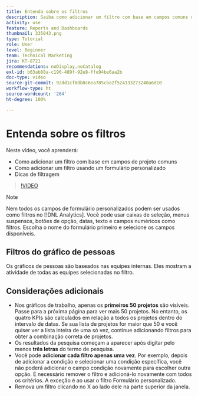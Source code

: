 ```yaml
---
title: Entenda sobre os filtros
description: Saiba como adicionar um filtro com base em campos comuns de projeto e como adicionar um filtro usando um formulário personalizado, tudo sem sair da [!UICONTROL Analítica aprimorada].
activity: use
feature: Reports and Dashboards
thumbnail: 335043.png
type: Tutorial
role: User
level: Beginner
team: Technical Marketing
jira: KT-8721
recommendations: noDisplay,noCatalog
exl-id: b63ab88a-c196-489f-92e8-ffe94be6aa2b
doc-type: video
source-git-commit: 92dd1cf0db8c6ea785cba2f524133273240a6d10
workflow-type: ht
source-wordcount: '264'
ht-degree: 100%

---
```


# Entenda sobre os filtros

Neste vídeo, você aprenderá:

* Como adicionar um filtro com base em campos de projeto comuns
* Como adicionar um filtro usando um formulário personalizado
* Dicas de filtragem

>[!VIDEO](https://video.tv.adobe.com/v/335043/?quality=12&learn=on)

>[!NOTE]
>
>Nem todos os campos de formulário personalizados podem ser usados como filtros no [!DNL Analytics]. Você pode usar caixas de seleção, menus suspensos, botões de opção, datas, texto e campos numéricos como filtros. Escolha o nome do formulário primeiro e selecione os campos disponíveis.

## Filtros do gráfico de pessoas

Os gráficos de pessoas são baseados nas equipes internas. Eles mostram a atividade de todas as equipes selecionadas no filtro.

## Considerações adicionais

* Nos gráficos de trabalho, apenas os **primeiros 50 projetos** são visíveis. Passe para a próxima página para ver mais 50 projetos. No entanto, os quatro KPIs são calculados em relação a todos os projetos dentro do intervalo de datas. Se sua lista de projetos for maior que 50 e você quiser ver a lista inteira de uma só vez, continue adicionando filtros para obter a combinação correta de projetos.
* Os resultados da pesquisa começam a aparecer após digitar pelo menos **três letras** do termo de pesquisa.
* Você pode **adicionar cada filtro apenas uma vez**. Por exemplo, depois de adicionar a condição e selecionar uma condição específica, você não poderá adicionar o campo condição novamente para escolher outra opção. É necessário remover o filtro e adicioná-lo novamente com todos os critérios. A exceção é ao usar o filtro Formulário personalizado.
* Remova um filtro clicando no X ao lado dele na parte superior da janela.
